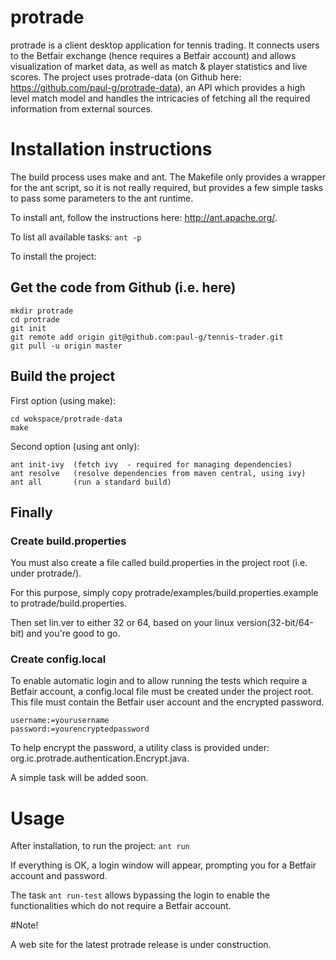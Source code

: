 protrade
=========

protrade is a client desktop application for tennis trading.
It connects users to the Betfair exchange (hence requires a Betfair account) and allows visualization of market data, as well as match & player statistics and live scores.
The project uses protrade-data (on Github here: https://github.com/paul-g/protrade-data), an API which provides a high level match model and handles the intricacies of fetching all the required information from external sources.


# Installation instructions

The build process uses make and ant.
The Makefile only provides a wrapper for the ant script, so it is not really required, but provides a few simple tasks to pass some parameters to the ant runtime.

To install ant, follow the instructions here: http://ant.apache.org/.

To list all available tasks:
`ant -p` 

To install the project:

## Get the code from Github (i.e. here)

```
mkdir protrade
cd protrade
git init
git remote add origin git@github.com:paul-g/tennis-trader.git
git pull -u origin master
```
## Build the project

First option (using make):

```
cd wokspace/protrade-data
make
```

Second option (using ant only):

```
ant init-ivy  (fetch ivy  - required for managing dependencies)
ant resolve   (resolve dependencies from maven central, using ivy)
ant all       (run a standard build)
```


## Finally

### Create build.properties
You must also create a file called build.properties in the project root (i.e. under protrade/).

For this purpose, simply copy protrade/examples/build.properties.example to protrade/build.properties.

Then set lin.ver to either 32 or 64, based on your linux version(32-bit/64-bit) and you're good to go.

### Create config.local

To enable automatic login and to allow running the tests which require a Betfair account, a config.local file must be created under the project root. This file must contain the Betfair user account and the encrypted password.


```
username:=yourusername
password:=yourencryptedpassword
```

To help encrypt the password, a utility class is provided under:  org.ic.protrade.authentication.Encrypt.java.

A simple task will be added soon.

# Usage

After installation, to run the project: `ant run` 

If everything is OK, a login window will appear, prompting you for a Betfair account and password.

The task `ant run-test` allows bypassing the login to enable the functionalities which do not require a Betfair account.

#Note!

A web site for the latest protrade release is under construction.

